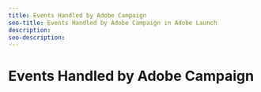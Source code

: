 ```yaml
---
title: Events Handled by Adobe Campaign
seo-title: Events Handled by Adobe Campaign in Adobe Launch
description: 
seo-description: 
---
```


# Events Handled by Adobe Campaign



